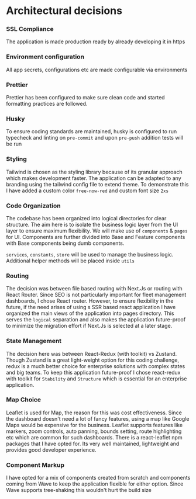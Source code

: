 # Architectural decisions

### SSL Compliance

The application is made production ready by already developing it in https

### Environment configuration

All app secrets, configurations etc are made configurable via environments

### Prettier

Prettier has been configured to make sure clean code and started formatting practices are followed.

### Husky

To ensure coding standards are maintained, husky is configured to run typecheck and linting on `pre-commit` and upon `pre-push` addition tests will be run

### Styling

Tailwind is chosen as the styling library because of its granular approach which makes development faster. The application can be adapted to any branding using the tailwind config file to extend theme. To demonstrate this I have added a custom color `free-now-red` and custom font size `2xs`

### Code Organization

The codebase has been organized into logical directories for clear structure. The aim here is to isolate the business logic layer from the UI layer to ensure maximum flexibility. We will make use of `components` & `pages` for UI. Components are further divided into Base and Feature components with Base components being dumb components.

`services`, `constants`, `store` will be used to manage the business logic. Additional helper methods will be placed inside `utils`

### Routing

The decision was between file based routing with Next.Js or routing with React Router. Since SEO is not particularly important for fleet management dashboards, I chose React router. However, to ensure flexibility in the future, if the need arises of using s SSR based react application I have organized the main views of the application into pages directory. This serves the `logical` separation and also makes the application future-proof to minimize the migration effort if Next.Js is selected at a later stage.

### State Management

The decision here was between React-Redux (with toolkit) vs Zustand. Though Zustand is a great light-weight option for this coding challenge, redux is a much better choice for enterprise solutions with complex states and big teams. To keep this application future-proof I chose react-redux with toolkit for `Stability` and `Structure` which is essential for an enterprise application.

### Map Choice

Leaflet is used for Map, the reason for this was cost effectiveness. Since the dashboard doesn't need a lot of fancy features, using a map like Google Maps would be expensive for the business. Leaflet supports features like markers, zoom controls, auto panning, bounds setting, route highlighting etc which are common for such dashboards. There is a react-leaflet npm packages that I have opted for. Its very well maintained, lightweight and provides good developer experience.

### Component Markup

I have opted for a mix of components created from scratch and components coming from Wave to keep the application flexible for either option. Since Wave supports tree-shaking this wouldn't hurt the build size
